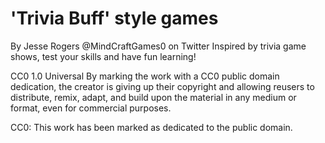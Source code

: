 # 'Trivia Buff' style games
By Jesse Rogers @MindCraftGames0 on Twitter
Inspired by trivia game shows, test your skills and have fun learning!

CC0 1.0 Universal
By marking the work with a CC0 public domain dedication, the creator is giving up their copyright and allowing reusers to distribute, remix, adapt, and build upon the material in any medium or format, even for commercial purposes.

CC0: This work has been marked as dedicated to the public domain.
